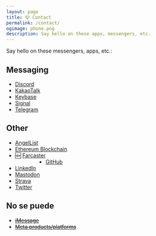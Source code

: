 ```yaml
---
layout: page
title: 📪 Contact
permalink: /contact/
ogimage: phone.png
description: Say hello on these apps, messengers, etc.
---
```

Say hello on these messengers, apps, etc.:

## Messaging
- <a href="https://discordapp.com/users/181094465874821120" target="_blank">Discord</a>
- <a href="https://www.kakaocorp.com/page/service/service/KakaoTalk?lang=ENG&tab=all" target="_blank">KakaoTalk</a>
- <a href="https://keybase.io/berens" target="_blank">Keybase</a>
- <a href="https://signal.org" target="_blank">Signal</a>
- <a href="https://t.me/berensp" target="_blank">Telegram</a>

## Other
- <a href="https://angel.co/berens" target="_blank">AngelList</a>
- <a href="https://app.ens.domains/name/berensp.eth/details" target="_blank">Ethereum Blockchain</a>
- <div style="float:left;"><span style="display:inline;">🆕&nbsp;</span><span style="display:inline;"><a href="https://www.farcaster.xyz/" target="_blank">Farcaster</a></span></div>
- <a href="https://github.com/berensp" target="_blank">GitHub</a>
- <a href="https://linkedin.com/in/berensp" target="_blank">LinkedIn</a>
- <a rel="me" href="https://mas.to/@pmb" target="_blank">Mastodon</a>
- <a href="https://www.strava.com/athletes/berenzino" target="_blank">Strava</a>
- <a href="https://twitter.com/berensp" target="_blank">Twitter</a>

## No se puede
- <strike><a href="/phones/">iMessage</a></strike>
- <strike><a href="../fb">Meta products/platforms</a></strike>